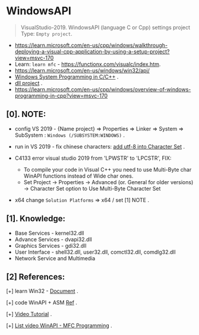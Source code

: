 # WindowsAPI

> VisualStudio-2019. WindowsAPI (language C or Cpp) settings project Type: `Empty project`.

- https://learn.microsoft.com/en-us/cpp/windows/walkthrough-deploying-a-visual-cpp-application-by-using-a-setup-project?view=msvc-170
- Learn: `learn mfc` - https://functionx.com/visualc/index.htm.
- https://learn.microsoft.com/en-us/windows/win32/api/
- [Windows System Programming in C/C++](https://www.youtube.com/watch?v=B999K9yztnI&list=PLDpFwQfbVxIw_rysNCHPeGmh6wIUnhjrt) .
- [dll project](https://learn.microsoft.com/en-us/cpp/build/walkthrough-creating-and-using-a-dynamic-link-library-cpp?view=msvc-170) .
- https://learn.microsoft.com/en-us/cpp/windows/overview-of-windows-programming-in-cpp?view=msvc-170
## [0]. NOTE:

- config VS 2019 - {Name project} => Properties => Linker => System => SubSystem : `Windows (/SUBSYSTEM:WINDOWS)` .

- run in VS 2019 - fix chinese characters: [add utf-8 into Character Set](https://learn.microsoft.com/en-us/cpp/build/reference/utf-8-set-source-and-executable-character-sets-to-utf-8?view=msvc-170#set-the-option-in-visual-studio-or-programmatically) .


- C4133 error visual studio 2019 from 'LPWSTR' to 'LPCSTR', FIX:
     * To compile your code in Visual C++ you need to use Multi-Byte char WinAPI functions instead of Wide char ones.
     * Set Project -> Properties -> Advanced (or. General for older versions) -> Character Set option to Use Multi-Byte Character Set

- x64 change `Solution Platforms` => x64 / set [1] NOTE .


## [1]. Knowledge:

* Base Services - kernel32.dll 
* Advance Services - dvapi32.dll
* Graphics Services - gdi32.dll
* User Interface - shell32.dll, user32.dll, comctl32.dll, comdlg32.dll
* Network Service and Multimedia 

## [2] References:

[+] learn Win32 - [Document](http://www.winprog.org/tutorial/start.html) .

[+] code WinAPI + ASM [Ref](https://www.youtube.com/watch?v=pdgmlto7Uwc) .

[+] [Video Tutorial](https://www.youtube.com/watch?v=yvWYggka30A) .

[+] [List video WinAPI - MFC Programming](https://www.youtube.com/watch?v=60O6B2Di5RE&list=PLfszubEEhakf7mGTDjsImyp-YGU69_S5k&index=42) .







      

      
